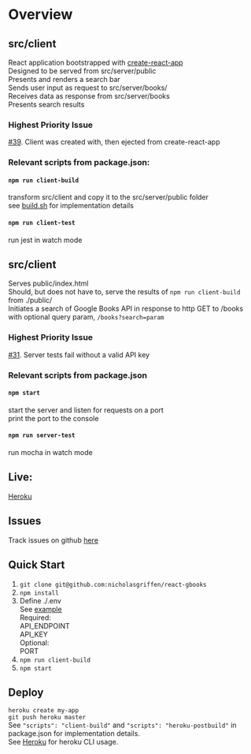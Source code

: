 # Overview 

## src/client
  React application bootstrapped with [create-react-app](https://github.com/facebook/create-react-app)  
  Designed to be served from src/server/public  
  Presents and renders a search bar   
  Sends user input as request to src/server/books/    
  Receives data as response from src/server/books      
  Presents search results   
### Highest Priority Issue 
[#39](https://github.com/nicholasgriffen/react-gbooks/issues/39). Client was created with, then ejected from create-react-app
 
### Relevant scripts from package.json:  
#### `npm run client-build`  
  transform src/client and copy it to the src/server/public folder  
  see [build.sh](./support/env.example) for implementation details  
#### `npm run client-test`  
  run jest in watch mode
  
## src/client 
  Serves public/index.html   
  Should, but does not have to, serve the results of `npm run client-build` from ./public/           
  Initiates a search of Google Books API in response to http GET to /books with optional query param, `/books?search=param`  
### Highest Priority Issue 
[#31](https://github.com/nicholasgriffen/react-gbooks/issues/31). Server tests fail without a valid API key

### Relevant scripts from package.json
#### `npm start` 
  start the server and listen for requests on a port  
  print the port to the console
#### `npm run server-test`
  run mocha in watch mode
  
  ## Live: 
[Heroku](https://nggbsearch.herokuapp.com/)

## Issues   
Track issues on github [here](https://github.com/nicholasgriffen/react-gbooks/issues)  

## Quick Start 
1. `git clone git@github.com:nicholasgriffen/react-gbooks`  
2. `npm install`  
3. Define ./.env   
    See [example](./support/env.example)    
        Required:    
            API_ENDPOINT  
            API_KEY  
        Optional:  
            PORT  
4. `npm run client-build`    
5. `npm start`  

## Deploy   
`heroku create my-app`    
`git push heroku master`  
See `"scripts": "client-build"` and `"scripts": "heroku-postbuild"` in package.json for implementation details.  
See [Heroku](https://devcenter.heroku.com/articles/creating-apps) for heroku CLI usage.

